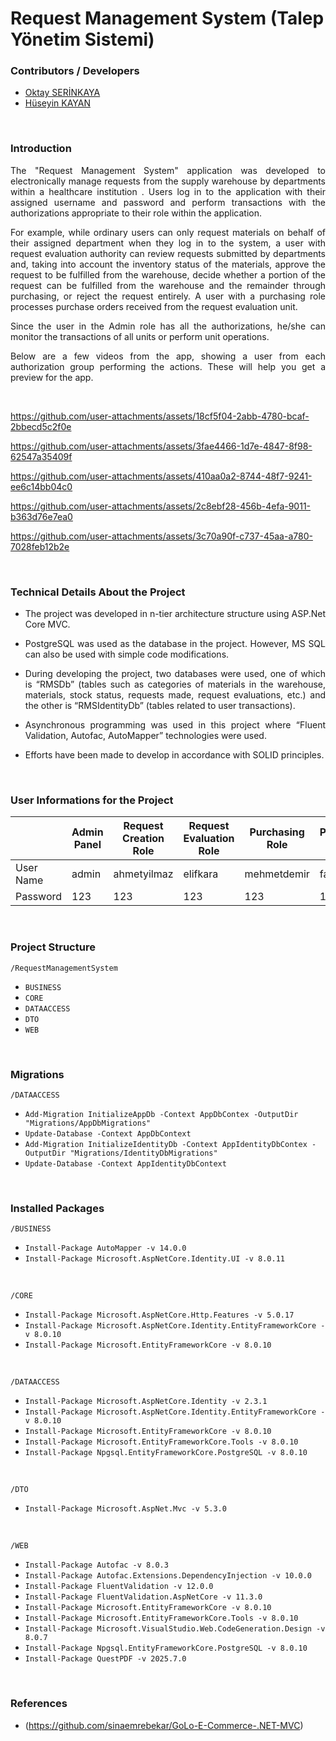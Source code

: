 # Request Management System (Talep Yönetim Sistemi)

### Contributors / Developers
  - [Oktay SERİNKAYA](https://github.com/oktayserinkaya)
  - [Hüseyin KAYAN](https://github.com/hsynkyn)

<br>

### Introduction
<p align="justify">
  The "Request Management System" application was developed to electronically manage requests from the supply warehouse by departments within a healthcare institution . Users log in to the application with their assigned username and password and perform transactions with the authorizations appropriate to their role within the application.
</p>
<p align="justify">
  For example, while ordinary users can only request materials on behalf of their assigned department when they log in to the system, a user with request evaluation authority can review requests submitted by departments and, taking into account the inventory status of the materials, approve the request to be fulfilled from the warehouse, decide whether a portion of the request can be fulfilled from the warehouse and the remainder through purchasing, or reject the request entirely. A user with a purchasing role processes purchase orders received from the request evaluation unit.
</p>
<p align="justify">
  Since the user in the Admin role has all the authorizations, he/she can monitor the transactions of all units or perform unit operations.
</p>
<p align="justify">
  Below are a few videos from the app, showing a user from each authorization group performing the actions. These will help you get a preview for the app.
</p><br>

https://github.com/user-attachments/assets/18cf5f04-2abb-4780-bcaf-2bbecd5c2f0e

https://github.com/user-attachments/assets/3fae4466-1d7e-4847-8f98-62547a35409f

https://github.com/user-attachments/assets/410aa0a2-8744-48f7-9241-ee6c14bb04c0

https://github.com/user-attachments/assets/2c8ebf28-456b-4efa-9011-b363d76e7ea0

https://github.com/user-attachments/assets/3c70a90f-c737-45aa-a780-7028feb12b2e

<br>

### Technical Details About the Project
  - <p align="justify">The project was developed in n-tier architecture structure using ASP.Net Core MVC.</p>
  - <p align="justify">PostgreSQL was used as the database in the project. However, MS SQL can also be used with simple code modifications.</p>
  - <p align="justify">During developing the project, two databases were used, one of which is “RMSDb” (tables such as categories of materials in the warehouse, materials, stock status, requests made, request evaluations, etc.) and the other is “RMSIdentityDb” (tables related to user transactions).</p>
  - <p align="justify">Asynchronous programming was used in this project where “Fluent Validation, Autofac, AutoMapper” technologies were used.</p>
  - <p align="justify">Efforts have been made to develop in accordance with SOLID principles.</p>

<br>

### User Informations for the Project
|           | Admin Panel | Request Creation Role | Request Evaluation Role | Purchasing Role | Payment Role |
|-----------|-------------|-----------------------|-------------------------|-----------------|--------------|
| User Name | admin       | ahmetyilmaz           | elifkara                | mehmetdemir     | fatmaoz      |
| Password  | 123         | 123                   | 123                     | 123             | 123          |

<br>

### Project Structure
`/RequestManagementSystem`<br>
  - `BUSINESS`
  - `CORE`
  - `DATAACCESS`
  - `DTO`
  - `WEB`

<br>

### Migrations
`/DATAACCESS`<br>
  - `Add-Migration InitializeAppDb -Context AppDbContex -OutputDir "Migrations/AppDbMigrations"`
  - `Update-Database -Context AppDbContext`
  - `Add-Migration InitializeIdentityDb -Context AppIdentityDbContex -OutputDir "Migrations/IdentityDbMigrations"`
  - `Update-Database -Context AppIdentityDbContext`

<br>

### Installed Packages
`/BUSINESS`
  - `Install-Package AutoMapper -v 14.0.0`
  - `Install-Package Microsoft.AspNetCore.Identity.UI -v 8.0.11`

<br>

`/CORE`
  - `Install-Package Microsoft.AspNetCore.Http.Features -v 5.0.17`
  - `Install-Package Microsoft.AspNetCore.Identity.EntityFrameworkCore -v 8.0.10`
  - `Install-Package Microsoft.EntityFrameworkCore -v 8.0.10`

<br>

`/DATAACCESS`
  - `Install-Package Microsoft.AspNetCore.Identity -v 2.3.1`
  - `Install-Package Microsoft.AspNetCore.Identity.EntityFrameworkCore -v 8.0.10`
  - `Install-Package Microsoft.EntityFrameworkCore -v 8.0.10`
  - `Install-Package Microsoft.EntityFrameworkCore.Tools -v 8.0.10`
  - `Install-Package Npgsql.EntityFrameworkCore.PostgreSQL -v 8.0.10`

<br>

`/DTO`
  - `Install-Package Microsoft.AspNet.Mvc -v 5.3.0`

<br>

`/WEB`
  - `Install-Package Autofac -v 8.0.3`
  - `Install-Package Autofac.Extensions.DependencyInjection -v 10.0.0`
  - `Install-Package FluentValidation -v 12.0.0`
  - `Install-Package FluentValidation.AspNetCore -v 11.3.0`
  - `Install-Package Microsoft.EntityFrameworkCore -v 8.0.10`
  - `Install-Package Microsoft.EntityFrameworkCore.Tools -v 8.0.10`
  - `Install-Package Microsoft.VisualStudio.Web.CodeGeneration.Design -v 8.0.7`
  - `Install-Package Npgsql.EntityFrameworkCore.PostgreSQL -v 8.0.10`
  - `Install-Package QuestPDF -v 2025.7.0`

<br>

### References
  - (https://github.com/sinaemrebekar/GoLo-E-Commerce-.NET-MVC)
